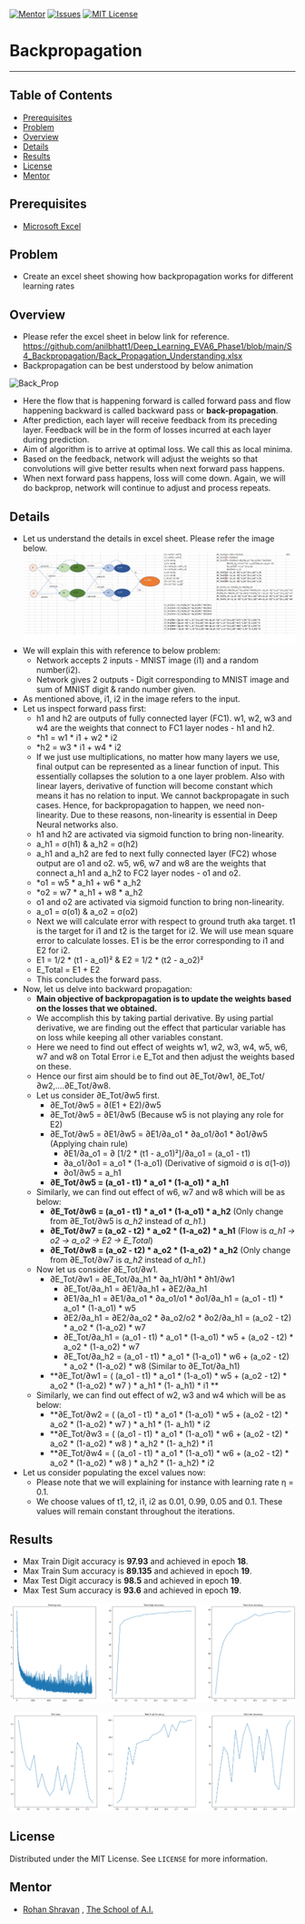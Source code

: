 <!-- PROJECT SHIELDS -->
<!--
*** I'm using markdown "reference style" links for readability.
*** Reference links are enclosed in brackets [ ] instead of parentheses ( ).
*** See the bottom of this document for the declaration of the reference variables
*** for contributors-url, forks-url, etc. This is an optional, concise syntax you may use.
*** https://www.markdownguide.org/basic-syntax/#reference-style-links
-->
[![Mentor][mentor-shield]][mentor-url]
[![Issues][issues-shield]][issues-url]
[![MIT License][license-shield]][license-url]

# Backpropagation
________

<!-- TABLE OF CONTENTS -->
## Table of Contents

* [Prerequisites](#prerequisites)
* [Problem](#Problem)
* [Overview](#Overview)
* [Details](#Details)
* [Results](#Results)
* [License](#license)
* [Mentor](#mentor)

## Prerequisites

* [Microsoft Excel](https://www.microsoft.com/en-in/microsoft-365/excel) 

<!-- Problem -->
## Problem
- Create an excel sheet showing how backpropagation works for different learning rates

<!-- Overview -->
## Overview
- Please refer the excel sheet in below link for reference. 
https://github.com/anilbhatt1/Deep_Learning_EVA6_Phase1/blob/main/S4_Backpropagation/Back_Propagation_Understanding.xlsx
- Backpropagation can be best understood by below animation

![Back_Prop](https://github.com/anilbhatt1/Deep_Learning_EVA6_Phase1/blob/main/S4_Backpropagation/Neural%20Network_Back_Forth_Compressed.gif) 

- Here the flow that is happening forward is called forward pass and flow happening backward is called backward pass or **back-propagation**.
- After prediction, each layer will receive feedback from its preceding layer. Feedback will be in the form of losses incurred at each layer during prediction.
- Aim of algorithm is to arrive at optimal loss. We call this as local minima.
- Based on the feedback, network will adjust the weights so that convolutions will give better results when next forward pass happens.
- When next forward pass happens, loss will come down. Again, we will do backprop, network will continue to adjust and process repeats.

<!-- Details -->
## Details
- Let us understand the details in excel sheet. Please refer the image below.
![Flow](https://github.com/anilbhatt1/Deep_Learning_EVA6_Phase1/blob/main/S4_Backpropagation/Excel_Snapshot.jpg)
- We will explain this with reference to below problem:
  - Network accepts 2 inputs - MNIST image (i1) and a random number(i2).
  - Network gives 2 outputs - Digit corresponding to MNIST image and sum of MNIST digit & rando number given. 
- As mentioned above, i1, i2 in the image refers to the input. 
- Let us inspect forward pass first:
  - h1 and h2 are outputs of fully connected layer (FC1). w1, w2, w3 and w4 are the weights that connect to FC1 layer nodes - h1 and h2.
  - *h1 = w1 * i1 + w2 * i2
  - *h2 = w3 * i1 + w4 * i2
  - If we just use multiplications, no matter how many layers we use, final output can be represented as a linear function of input. This essentially collapses the solution to a one layer problem. Also with linear layers, derivative of function will become constant which means it has no relation to input. We cannot backpropagate in such cases. Hence, for backpropagation to happen, we need non-linearity. Due to these reasons, non-linearity is essential in Deep Neural networks also.
  - h1 and h2 are activated via sigmoid function to bring non-linearity. 
  - a_h1 = σ(h1) & a_h2 = σ(h2)
  - a_h1 and a_h2 are fed to next fully connected layer (FC2) whose output are o1 and o2. w5, w6, w7 and w8 are the weights that connect a_h1 and a_h2 to FC2 layer nodes - o1 and o2.
  - *o1 = w5 * a_h1 + w6 * a_h2
  - *o2 = w7 * a_h1 + w8 * a_h2
  - o1 and o2 are activated via sigmoid function to bring non-linearity.
  - a_o1 = σ(o1) & a_o2 = σ(o2)
  - Next we will calculate error with respect to ground truth aka target. t1 is the target for i1 and t2 is the target for i2. We will use mean square error to calculate losses. E1 is be the error corresponding to i1 and E2 for i2.
  - E1 = 1/2 * (t1 - a_o1)² & E2 = 1/2 * (t2 - a_o2)²
  - E_Total = E1 + E2
  - This concludes the forward pass.
- Now, let us delve into backward propagation:
  - **Main objective of backpropagation is to update the weights based on the losses that we obtained.**
  - We accomplish this by taking partial derivative. By using partial derivative, we are finding out the effect that particular variable has on loss while keeping all other variables constant.
  - Here we need to find out effect of weights w1, w2, w3, w4, w5, w6, w7 and w8 on Total Error i.e E_Tot and then adjust the weights based on these.
  - Hence our first aim should be to find out ∂E_Tot/∂w1, ∂E_Tot/∂w2,....∂E_Tot/∂w8.
  - Let us consider ∂E_Tot/∂w5 first. 
    - ∂E_Tot/∂w5 = ∂(E1 + E2)/∂w5
    - ∂E_Tot/∂w5 = ∂E1/∂w5 (Because w5 is not playing any role for E2)
    - ∂E_Tot/∂w5 = ∂E1/∂w5 = ∂E1/∂a_o1 * ∂a_o1/∂o1 * ∂o1/∂w5 (Applying chain rule)
      -  ∂E1/∂a_o1 = ∂ [1/2 * (t1 - a_o1)²]/∂a_o1 = (a_o1 - t1)
      -  ∂a_o1/∂o1  = a_o1 * (1-a_o1)  (Derivative of sigmoid σ is σ(1-σ))
      -  ∂o1/∂w5 = a_h1
    - **∂E_Tot/∂w5 = (a_o1 - t1) * a_o1 * (1-a_o1) * a_h1**
  - Similarly, we can find out effect of w6, w7 and w8 which will be as below:
    - **∂E_Tot/∂w6 =  (a_o1 - t1) * a_o1 * (1-a_o1) * a_h2** (Only change from ∂E_Tot/∂w5 is *a_h2* instead of *a_h1.*)
    - **∂E_Tot/∂w7 =  (a_o2 - t2) * a_o2 * (1-a_o2) * a_h1** (Flow is *a_h1 -> o2 -> a_o2 -> E2 -> E_Total*)
    - **∂E_Tot/∂w8 =  (a_o2 - t2) * a_o2 * (1-a_o2) * a_h2** (Only change from ∂E_Tot/∂w7 is *a_h2* instead of *a_h1.*)
  - Now let us consider ∂E_Tot/∂w1.
    - ∂E_Tot/∂w1 = ∂E_Tot/∂a_h1 * ∂a_h1/∂h1 * ∂h1/∂w1
      - ∂E_Tot/∂a_h1 = ∂E1/∂a_h1 + ∂E2/∂a_h1
      - ∂E1/∂a_h1 = ∂E1/∂a_o1 * ∂a_o1/o1 * ∂o1/∂a_h1  =  (a_o1 - t1) * a_o1 * (1-a_o1) * w5
      - ∂E2/∂a_h1 = ∂E2/∂a_o2 * ∂a_o2/o2 * ∂o2/∂a_h1  =  (a_o2 - t2) * a_o2 * (1-a_o2) * w7
      - ∂E_Tot/∂a_h1 = (a_o1 - t1) * a_o1 * (1-a_o1) * w5 + (a_o2 - t2) * a_o2 * (1-a_o2) * w7
      - ∂E_Tot/∂a_h2 = (a_o1 - t1) * a_o1 * (1-a_o1) * w6 + (a_o2 - t2) * a_o2 * (1-a_o2) * w8 (Similar to ∂E_Tot/∂a_h1)
    - **∂E_Tot/∂w1 = ( (a_o1 - t1) * a_o1 * (1-a_o1) * w5 + (a_o2 - t2) * a_o2 * (1-a_o2) * w7 ) * a_h1 * (1- a_h1) * i1     **
  - Similarly, we can find out effect of w2, w3 and w4 which will be as below:
    - **∂E_Tot/∂w2 = ( (a_o1 - t1) * a_o1 * (1-a_o1) * w5 + (a_o2 - t2) * a_o2 * (1-a_o2) * w7 ) * a_h1 * (1- a_h1) * i2
    - **∂E_Tot/∂w3 = ( (a_o1 - t1) * a_o1 * (1-a_o1) * w6 + (a_o2 - t2) * a_o2 * (1-a_o2) * w8 ) * a_h2 * (1- a_h2) * i1
    - **∂E_Tot/∂w4 = ( (a_o1 - t1) * a_o1 * (1-a_o1) * w6 + (a_o2 - t2) * a_o2 * (1-a_o2) * w8 ) * a_h2 * (1- a_h2) * i2
- Let us consider populating the excel values now:
  - Please note that we will explaining for instance with learning rate ƞ = 0.1.
  - We choose values of t1, t2, i1, i2 as 0.01, 0.99, 0.05 and 0.1. These values will remain constant throughout the iterations.



<!-- Results -->
## Results
- Max Train Digit accuracy is **97.93** and achieved in epoch **18**.
- Max Train Sum accuracy is **89.135** and achieved in epoch **19**.
- Max Test Digit accuracy is **98.5** and achieved in epoch **19**.
- Max Test Sum accuracy is **93.6** and achieved in epoch **19**.

![Training_Plot](https://github.com/anilbhatt1/Deep_Learning_EVA6_Phase1/blob/main/S3_MNIST_Sum_of_Digits/Training_Plot.png)

![Testing_Plot](https://github.com/anilbhatt1/Deep_Learning_EVA6_Phase1/blob/main/S3_MNIST_Sum_of_Digits/Testing_Plot.png)

<!-- LICENSE -->
## License

Distributed under the MIT License. See `LICENSE` for more information.

<!-- MENTOR -->
## Mentor

* [Rohan Shravan](https://www.linkedin.com/in/rohanshravan/) , [The School of A.I.](https://theschoolof.ai/)

<!-- MARKDOWN LINKS & IMAGES -->
<!-- https://www.markdownguide.org/basic-syntax/#reference-style-links -->
[mentor-shield]: https://img.shields.io/badge/Mentor-mentor-yellowgreen
[mentor-url]: https://www.linkedin.com/in/rohanshravan/
[forks-shield]: https://img.shields.io/github/forks/othneildrew/Best-README-Template.svg?style=flat-square
[forks-url]: https://github.com/othneildrew/Best-README-Template/network/members
[stars-shield]: https://img.shields.io/github/stars/othneildrew/Best-README-Template.svg?style=flat-square
[stars-url]: https://github.com/othneildrew/Best-README-Template/stargazers
[issues-shield]: https://img.shields.io/github/issues/othneildrew/Best-README-Template.svg?style=flat-square
[issues-url]: https://github.com/othneildrew/Best-README-Template/issues
[license-shield]: https://img.shields.io/github/license/othneildrew/Best-README-Template.svg?style=flat-square
[license-url]: https://github.com/anilbhatt1/Deep_Learning_EVA4_Phase2/blob/master/LICENSE.txt
[linkedin-shield]: https://img.shields.io/badge/-LinkedIn-black.svg?style=flat-square&logo=linkedin&colorB=555




